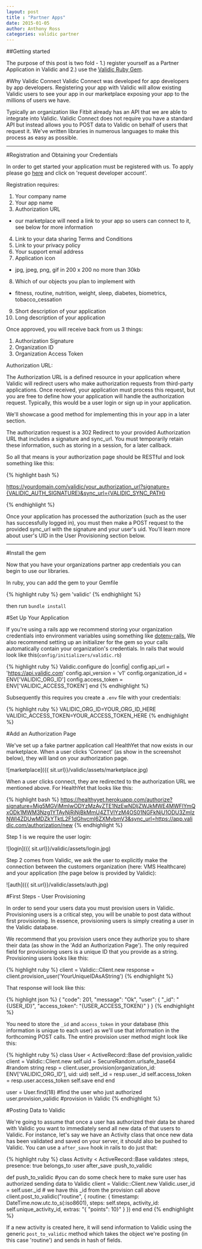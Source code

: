 ```yaml
---
layout: post
title : "Partner Apps"
date: 2015-01-05
author: Anthony Ross
categories: validic partner
---
```


##Getting started

The purpose of this post is two fold - 1.)  register yourself as a Partner Application in Validic and 2.) use the [Validic Ruby Gem](https://github.com/validic/validic).

#Why Validic Connect
Validic Connect was developed for app developers by app developers.  Registering your app with Validic will allow existing Validic users to see your app in our marketplace exposing your app to the millions of users we have.

Typically an organization like Fitbit already has an API that we are able to integrate into Validic.  Validic Connect does not require you have a standard API but instead allows you to POST data to Validic on behalf of users that request it.  We've written libraries in numerous languages to make this process as easy as possible.

---

#Registration and Obtaining your Credentials

In order to get started your application must be registered with us. To apply please go [here](https://validic.com/labs) and click on 'request developer account'.

Registration requires:

1. Your company name
2. Your app name
3. Authorization URL
  * our marketplace will need a link to your app so users can connect to it, see below for more information
4. Link to your data sharing Terms and Conditions
5. Link to your privacy policy
6. Your support email address
7. Application icon
  * jpg, jpeg, png, gif in 200 x 200 no more than 30kb
8. Which of our objects you plan to implement with
  * fitness, routine, nutrition, weight, sleep, diabetes, biometrics, tobacco_cessation
9. Short description of your application
10. Long description of your application

Once approved, you will receive back from us 3 things:

1. Authorization Signature
2. Organization ID
3. Organization Access Token


Authorization URL:

The Authorization URL is a defined resource in your application where Validic will redirect users who make authorization requests from third-party applications. Once received, your application must process this request, but you are free to define how your application will handle the authorization request. Typically, this would be a user login or sign up in your application.

We'll showcase a good method for implementing this in your app in a later section.

The authorization request is a 302 Redirect to your provided Authorization URL that includes a signature and sync_url. You must temporarily retain these information, such as storing in a session, for a later callback.

So all that means is your authorization page should be RESTful and look something like this:

{% highlight bash %}

https://yourdomain.com/validic/your_authorization_url?signature={VALIDIC_AUTH_SIGNATURE}&sync_url={VALIDIC_SYNC_PATH}

{% endhighlight %}

Once your application has processed the authorization (such as the user has successfully logged in), you must then make a POST request to the provided sync_url with the signature and your user's uid. You'll learn more about user's UID in the User Provisioning section below.


---

#Install the gem

Now that you have your organizations partner app credentials you can begin to use our libraries.

In ruby, you can add the gem to your Gemfile

{% highlight ruby %}
gem 'validic'
{% endhighlight %}

then run `bundle install`


#Set Up Your Application

If you're using a rails app we recommend storing your organization credentials into environment variables using something like [dotenv-rails.](https://github.com/bkeepers/dotenv)
We also recommend setting up an initializer for the gem so your calls automatically contain your organization's credentials.  In rails that would look like this(`config/initializers/validic.rb`)

{% highlight ruby %}
Validic.configure do |config|
  config.api_url        = 'https://api.validic.com'
  config.api_version    = 'v1'
  config.organization_id = ENV['VALIDIC_ORG_ID']
  config.access_token = ENV['VALIDIC_ACCESS_TOKEN']
end
{% endhighlight %}

Subsequently this requires you create a `.env` file with your credentials:

{% highlight ruby %}
VALIDIC_ORG_ID=YOUR_ORG_ID_HERE
VALIDIC_ACCESS_TOKEN=YOUR_ACCESS_TOKEN_HERE
{% endhighlight %}


#Add an Authorization Page

We've set up a fake partner application call HealthYet that now exists in our marketplace.  When a user clicks 'Connect' (as show in the screenshot below), they will land on your authorization page.

![marketplace]({{ sit.url}}/validic/assets/marketplace.jpg)

When a user clicks connect, they are redirected to the authorization URL we mentioned above.  For HealthYet that looks like this:

{% highlight bash %}
https://healthyyet.herokuapp.com/authorize?signature=Mjg5MGVjMmIwODYzMzAyZTE1NzEwNDljZWJkMWE4MWFlYmQxODk1MWM3Nzg1YTAyNjRjNjBkMmU4ZTVlYzM4OS01NGFkNjU1ODU3ZmIzNWI4ZDUwMDZkYTktL2F1dGhvcml6ZXMvbmV3&sync_url=https://app.validic.com/authorization/new
{% endhighlight %}

Step 1 is we require the user login:

![login]({{ sit.url}}/validic/assets/login.jpg)

Step 2 comes from Validic, we ask the user to explicitly make the connection between the customers organization (here: VMS Healthcare) and your application (the page below is provided by Validic):

![auth]({{ sit.url}}/validic/assets/auth.jpg)

#First Steps - User Provisioning

In order to send your users data you must provision users in Validic.  Provisioning users is a critical step, you will be unable to post data without first provisioning.  In essence, provisioning users is simply creating a user in the Validic database.

We recommend that you provision users once they authorize you to share their data (as show in the 'Add an Authorization Page').  The only required field for provisioning users is a unique ID that you provide as a string.  Provisioning users looks like this:

{% highlight ruby %}
client = Validic::Client.new
response = client.provision_user('YourUniqueIDAsAString')
{% endhighlight %}

That response will look like this:

{% highlight json %}
{
  "code": 201,
  "message": "Ok",
  "user": {
    "_id": "{USER_ID}",
    "access_token": "{USER_ACCESS_TOKEN}"
  }
}
{% endhighlight %}

You need to store the `_id` and `access_token` in your database (this information is unique to each user) as we'll use that information in the forthcoming POST calls. The entire provision user method might look like this:

{% highlight ruby %}
class User < ActiveRecord::Base
  def provision_validic
    client = Validic::Client.new
    self.uid = SecureRandom.urlsafe_base64 #random string
    resp = client.user_provision(organization_id: ENV['VALIDIC_ORG_ID'],
                                 uid: uid)
    self._id = resp.user._id
    self.access_token = resp.user.access_token
    self.save
  end
end

user = User.find(18) #find the user who just authorized
user.provision_validic #provision in Validic
{% endhighlight %}

#Posting Data to Validic

We're going to assume that once a user has authorized their data be shared with Validic you want to immediately send all new data of that users to Validic.  For instance, let's say we have an Activity class that once new data has been validated and saved on your server, it should also be pushed to Validic.  You can use a `after_save` hook in rails to do just that:

{% highlight ruby %}
class Activity < ActiveRecord::Base
  validates :steps, presence: true
  belongs_to :user
  after_save :push_to_validic

  def push_to_validic
    #you can do some check here to make sure user has authorized sending data to Validic
    client = Validic::Client.new
    Validic.user_id = self.user._id # we have this _id from the provision call above
    client.post_to_validic("routine", { routine: {
        timestamp: DateTime.now.utc.to_s(:iso8601),
        steps: self.steps,
        activity_id: self.unique_activity_id,
        extras: "{ \"points\": 10}"
      }
    })
  end
end
{% endhighlight %}

If a new activity is created here, it will send information to Validic using the generic `post_to_validic` method which takes the object we're posting (in this case 'routine') and sends in hash of fields.

